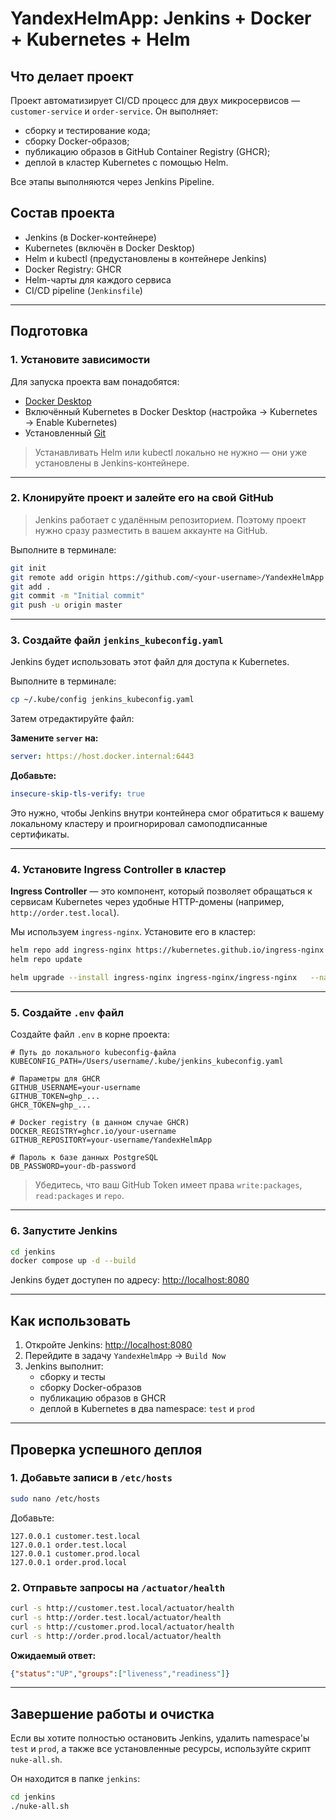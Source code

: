 # YandexHelmApp: Jenkins + Docker + Kubernetes + Helm

## Что делает проект

Проект автоматизирует CI/CD процесс для двух микросервисов — `customer-service` и `order-service`. Он выполняет:

- сборку и тестирование кода;
- сборку Docker-образов;
- публикацию образов в GitHub Container Registry (GHCR);
- деплой в кластер Kubernetes с помощью Helm.

Все этапы выполняются через Jenkins Pipeline.

## Состав проекта

- Jenkins (в Docker-контейнере)
- Kubernetes (включён в Docker Desktop)
- Helm и kubectl (предустановлены в контейнере Jenkins)
- Docker Registry: GHCR
- Helm-чарты для каждого сервиса
- CI/CD pipeline (`Jenkinsfile`)

---

## Подготовка

### 1. Установите зависимости

Для запуска проекта вам понадобятся:

- [Docker Desktop](https://www.docker.com/products/docker-desktop/)
- Включённый Kubernetes в Docker Desktop (настройка → Kubernetes → Enable Kubernetes)
- Установленный [Git](https://git-scm.com/)

> Устанавливать Helm или kubectl локально не нужно — они уже установлены в Jenkins-контейнере.

---

### 2. Клонируйте проект и залейте его на свой GitHub

> Jenkins работает с удалённым репозиторием. Поэтому проект нужно сразу разместить в вашем аккаунте на GitHub.

Выполните в терминале:

```bash
git init
git remote add origin https://github.com/<your-username>/YandexHelmApp.git
git add .
git commit -m "Initial commit"
git push -u origin master
```

---

### 3. Создайте файл `jenkins_kubeconfig.yaml`

Jenkins будет использовать этот файл для доступа к Kubernetes.

Выполните в терминале:

```bash
cp ~/.kube/config jenkins_kubeconfig.yaml
```

Затем отредактируйте файл:

**Замените `server` на:**

```yaml
server: https://host.docker.internal:6443
```

**Добавьте:**

```yaml
insecure-skip-tls-verify: true
```

Это нужно, чтобы Jenkins внутри контейнера смог обратиться к вашему локальному кластеру и проигнорировал самоподписанные сертификаты.

---

### 4. Установите Ingress Controller в кластер

**Ingress Controller** — это компонент, который позволяет обращаться к сервисам Kubernetes через удобные HTTP-домены (например, `http://order.test.local`).

Мы используем `ingress-nginx`. Установите его в кластер:

```bash
helm repo add ingress-nginx https://kubernetes.github.io/ingress-nginx
helm repo update

helm upgrade --install ingress-nginx ingress-nginx/ingress-nginx   --namespace ingress-nginx --create-namespace
```

---

### 5. Создайте `.env` файл

Создайте файл `.env` в корне проекта:

```env
# Путь до локального kubeconfig-файла
KUBECONFIG_PATH=/Users/username/.kube/jenkins_kubeconfig.yaml

# Параметры для GHCR
GITHUB_USERNAME=your-username
GITHUB_TOKEN=ghp_...
GHCR_TOKEN=ghp_...

# Docker registry (в данном случае GHCR)
DOCKER_REGISTRY=ghcr.io/your-username
GITHUB_REPOSITORY=your-username/YandexHelmApp

# Пароль к базе данных PostgreSQL
DB_PASSWORD=your-db-password
```

> Убедитесь, что ваш GitHub Token имеет права `write:packages`, `read:packages` и `repo`.


---

### 6. Запустите Jenkins

```bash
cd jenkins
docker compose up -d --build
```

Jenkins будет доступен по адресу: [http://localhost:8080](http://localhost:8080)

---

## Как использовать

1. Откройте Jenkins: [http://localhost:8080](http://localhost:8080)
2. Перейдите в задачу `YandexHelmApp` → `Build Now`
3. Jenkins выполнит:
   - сборку и тесты
   - сборку Docker-образов
   - публикацию образов в GHCR
   - деплой в Kubernetes в два namespace: `test` и `prod`

---

## Проверка успешного деплоя

### 1. Добавьте записи в `/etc/hosts`

```bash
sudo nano /etc/hosts
```

Добавьте:

```text
127.0.0.1 customer.test.local
127.0.0.1 order.test.local
127.0.0.1 customer.prod.local
127.0.0.1 order.prod.local
```

### 2. Отправьте запросы на `/actuator/health`

```bash
curl -s http://customer.test.local/actuator/health
curl -s http://order.test.local/actuator/health
curl -s http://customer.prod.local/actuator/health
curl -s http://order.prod.local/actuator/health
```

**Ожидаемый ответ:**

```json
{"status":"UP","groups":["liveness","readiness"]}
```

---

## Завершение работы и очистка

Если вы хотите полностью остановить Jenkins, удалить namespace'ы `test` и `prod`, а также все установленные ресурсы, используйте скрипт `nuke-all.sh`.

Он находится в папке `jenkins`:

```bash
cd jenkins
./nuke-all.sh
```